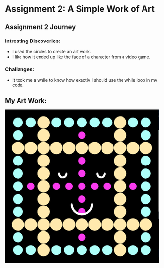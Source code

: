 # Assignment 2: A Simple Work of Art

## Assignment 2 Journey

### Intresting Discoveries:
- I used the circles to create an art work.
- I like how it ended up like the face of a character from a video game.

### Challanges:
- It took me a while to know how exactly I should use the while loop in my code.

## My Art Work:

![](Image.png)
